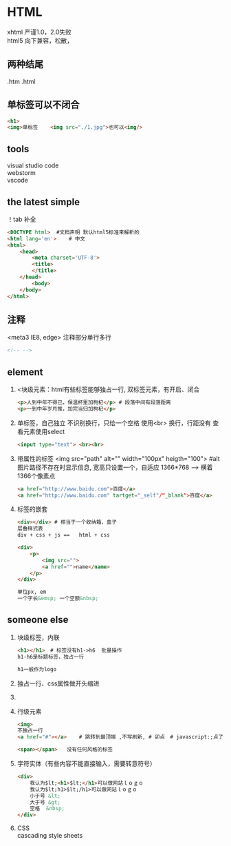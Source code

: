 # HTML
xhtml	严谨1.0，2.0失败<br>
html5	向下兼容，松散，

## 两种结尾
.htm	.html

## 单标签可以不闭合
```html
<h1>
<img>单标签	<img src="./1.jpg">也可以<img/>
```

## tools
visual studio code<br>
webstorm<br>
vscode	

## the latest simple
！tab 补全
```html
<DOCTYPE html>	#文档声明 默认html5标准来解析的
<html lang='en'>	# 中文
<html>
	<head>
		<meta charset='UTF-8'>
		<title>
		</title>
	</head>
        <body>
	</body>
</html>
```

## 注释
<meta3 IE8, edge>
注释部分单行多行
```html
<!-- -->
```

## element
1. <块级元素：html有些标签能够独占一行, 双标签元素，有开启、闭合
    ```html
    <p>人到中年不得已，保温杯里加枸杞</p> # 段落中间有段落距离
    <p>一到中年岁月推，加完当归加枸杞</p>
    ```

2. 单标签，自己独立
    不识别换行，只给一个空格
    使用\<br> 换行，行距没有
    查看元素使用select
    ```html
    <input type="text"> <br><br>
    ```

3. 带属性的标签
    \<img src="path" alt="" width="100px" heigth="100"> #alt图片路径不存在时显示信息,
    宽高只设置一个，自适应
    1366*768	--> 横着1366个像素点
    ```html
    <a href="http://www.baidu.com">百度</a>
    <a href="http://www.baidu.com" tartget="_self"/"_blank">百度</a>
    ```

4. 标签的嵌套
    ```html
    <div></div> # 相当于一个收纳箱，盒子
    层叠样式表
    div + css + js ==	html + css
    
    <div>
        <p>
            <img src="">
            <a href="">name</name>
        </p>
    </div>
    
    单位px, em
    一个字长&emsp; 一个空额&nbsp; 
    ```


## someone else
01. 块级标签，内联
    ```html
    <h1></h1>　# 标签没有h1->h6	批量操作
    h1-h6是标题标签，独占一行
    
    h1一般作为logo

    ```
    
02. <p>
    独占一行、css属性做开头缩进

03.  <div>

04. 行级元素 
    ```html
    <img>
    不独占一行
    <a href="#"></a>	# 跳转到最顶端 ,不写刷新, # 卯点　# javascript:;点了也白点
    
    <span></span>	没有任何风格的标签
    ```

05. 字符实体（有些内容不能直接输入，需要转意符号）
    ```html
    <div>
        我认为$lt;<h1>$lt;</h1>可以做网站ｌｏｇｏ
        我认为$lt;h1>$lt;/h1>可以做网站ｌｏｇｏ
        小于号	&lt;
        大于号	&gt;
        空格	&nbsp;
    </div>

    ```

06. CSS<br>
cascading style sheets


